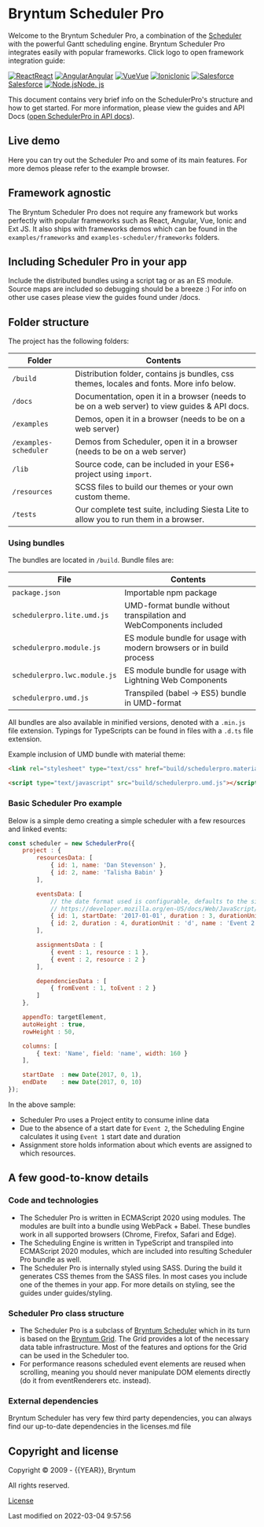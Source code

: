 [//]: # (Links in this document only works when viewed in the documentation browser, surf to ./docs)

# Bryntum Scheduler Pro

Welcome to the Bryntum Scheduler Pro, a combination of the [Scheduler](#Scheduler/view/Scheduler) with the powerful
Gantt scheduling engine. Bryntum Scheduler Pro integrates easily with popular frameworks. Click logo to open framework
integration guide:

<div class="framework-logos">
<a href="#SchedulerPro/guides/integration/react/guide.md"><img src="Core/logo/react.svg" alt="React"><span>React</span></a>
<a href="#SchedulerPro/guides/integration/angular/guide.md"><img src="Core/logo/angular.svg" alt="Angular"><span>Angular</span></a>
<a href="#SchedulerPro/guides/integration/vue/guide.md"><img src="Core/logo/vue.svg" alt="Vue"><span>Vue</span></a>
<a href="#SchedulerPro/guides/integration/ionic.md"><img src="Core/logo/ionic.svg" alt="Ionic"><span>Ionic</span></a>
<a href="#Scheduler/guides/integration/salesforce/readme.md"><img src="Core/logo/salesforce.svg" alt="Salesforce"><span>Salesforce</span></a>
<a href="#SchedulerPro/guides/integration/nodejs.md"><img src="Core/logo/nodejs.svg" alt="Node.js"><span>Node.
js</span></a>
</div>

This document contains very brief info on the SchedulerPro's structure and how to get started. For more information, please
view the guides and API Docs ([open SchedulerPro in API docs](#SchedulerPro/view/SchedulerPro)).

## Live demo

Here you can try out the Scheduler Pro and some of its main features. For more demos please refer to the example
browser.

<div class="external-example" data-file="SchedulerPro/guides/readme/replaceimage.js"></div>

## Framework agnostic

The Bryntum Scheduler Pro does not require any framework but works perfectly with popular frameworks such as React,
Angular, Vue, Ionic and Ext JS. It also ships with frameworks demos which can be found in the `examples/frameworks` and
`examples-scheduler/frameworks` folders.

## Including Scheduler Pro in your app

Include the distributed bundles using a script tag or as an ES module. Source maps are included so debugging should be a
breeze :)
For info on other use cases please view the guides found under /docs.

## Folder structure

The project has the following folders:

| Folder                | Contents                                                                                     |
|-----------------------|----------------------------------------------------------------------------------------------|
| `/build`              | Distribution folder, contains js bundles, css themes, locales and fonts. More info below.    |
| `/docs`               | Documentation, open it in a browser (needs to be on a web server) to view guides & API docs. |
| `/examples`           | Demos, open it in a browser (needs to be on a web server)                                    |
| `/examples-scheduler` | Demos from Scheduler, open it in a browser (needs to be on a web server)                     |
| `/lib`                | Source code, can be included in your ES6+ project using `import`.                            |
| `/resources`          | SCSS files to build our themes or your own custom theme.                                     |
| `/tests`              | Our complete test suite, including Siesta Lite to allow you to run them in a browser.        |

### Using bundles

The bundles are located in `/build`. Bundle files are:

| File                         | Contents                                                            |
|------------------------------|---------------------------------------------------------------------|
| `package.json`               | Importable npm package                                              |
| `schedulerpro.lite.umd.js`   | UMD-format bundle without transpilation and WebComponents included  |
| `schedulerpro.module.js`     | ES module bundle for usage with modern browsers or in build process |
| `schedulerpro.lwc.module.js` | ES module bundle for usage with Lightning Web Components            |
| `schedulerpro.umd.js`        | Transpiled (babel -> ES5) bundle in UMD-format                      |

All bundles are also available in minified versions, denoted with a `.min.js` file extension.
Typings for TypeScripts can be found in files with a `.d.ts` file extension.

Example inclusion of UMD bundle with material theme:

```html
<link rel="stylesheet" type="text/css" href="build/schedulerpro.material.css" id="bryntum-theme">

<script type="text/javascript" src="build/schedulerpro.umd.js"></script>
```

### Basic Scheduler Pro example

Below is a simple demo creating a simple scheduler with a few resources and linked events:

```javascript
const scheduler = new SchedulerPro({
    project : {
        resourcesData: [
            { id: 1, name: 'Dan Stevenson' },
            { id: 2, name: 'Talisha Babin' }
        ],

        eventsData: [
            // the date format used is configurable, defaults to the simplified ISO format (e.g. 2017-10-05T14:48:00.000Z)
            // https://developer.mozilla.org/en-US/docs/Web/JavaScript/Reference/Global_Objects/Date/toISOString
            { id: 1, startDate: '2017-01-01', duration : 3, durationUnit : 'd', name : 'Event 1' },
            { id: 2, duration : 4, durationUnit : 'd', name : 'Event 2' }
        ],

        assignmentsData : [
            { event : 1, resource : 1 },
            { event : 2, resource : 2 }
        ],

        dependenciesData : [
            { fromEvent : 1, toEvent : 2 }
        ]
    },

    appendTo: targetElement,
    autoHeight : true,
    rowHeight : 50,

    columns: [
        { text: 'Name', field: 'name', width: 160 }
    ],

    startDate  : new Date(2017, 0, 1),
    endDate    : new Date(2017, 0, 10)
});
```

<div class="external-example" data-file="SchedulerPro/guides/readme/basic.js"></div>

In the above sample:

* Scheduler Pro uses a Project entity to consume inline data
* Due to the absence of a start date for `Event 2`, the Scheduling Engine calculates it using `Event 1` start date and
  duration
* Assignment store holds information about which events are assigned to which resources.

## A few good-to-know details

### Code and technologies

* The Scheduler Pro is written in ECMAScript 2020 using modules. The modules are built into a bundle using WebPack +
  Babel. These bundles work in all supported browsers (Chrome, Firefox, Safari and Edge).
* The Scheduling Engine is written in TypeScript and transpiled into ECMAScript 2020 modules, which are included into
  resulting Scheduler Pro bundle as well.
* The Scheduler Pro is internally styled using SASS. During the build it generates CSS themes from the SASS files. In
  most cases you include one of the themes in your app. For more details on styling, see the guides under
  guides/styling.

### Scheduler Pro class structure

* The Scheduler Pro is a subclass of [Bryntum Scheduler](#Scheduler/view/Scheduler) which in its turn is based on the
  [Bryntum Grid](#Grid/view/Grid). The Grid provides a lot of the necessary data table infrastructure. Most of the
  features and options for the Grid can be used in the Scheduler too.
* For performance reasons scheduled event elements are reused when scrolling, meaning you should never manipulate DOM
  elements directly (do it from eventRenderers etc. instead).

### External dependencies

Bryntum Scheduler has very few third party dependencies, you can always find our up-to-date dependencies in the
licenses.md file

## Copyright and license

Copyright © 2009 - {{YEAR}}, Bryntum

All rights reserved.

[License](https://www.bryntum.com/products/scheduler-pro/license/)


<p class="last-modified">Last modified on 2022-03-04 9:57:56</p>